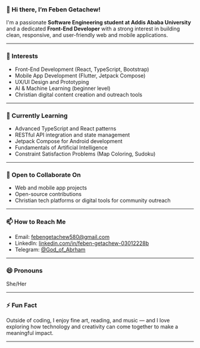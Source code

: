 ### 👋 Hi there, I’m Feben Getachew!

I'm a passionate **Software Engineering student at Addis Ababa University** and a dedicated **Front-End Developer** with a strong interest in building clean, responsive, and user-friendly web and mobile applications.

---

### 👀 Interests
- Front-End Development (React, TypeScript, Bootstrap)
- Mobile App Development (Flutter, Jetpack Compose)
- UX/UI Design and Prototyping
- AI & Machine Learning (beginner level)
- Christian digital content creation and outreach tools

---

### 🌱 Currently Learning
- Advanced TypeScript and React patterns
- RESTful API integration and state management
- Jetpack Compose for Android development
- Fundamentals of Artificial Intelligence
- Constraint Satisfaction Problems (Map Coloring, Sudoku)

---

### 🤝 Open to Collaborate On
- Web and mobile app projects
- Open-source contributions
- Christian tech platforms or digital tools for community outreach

---

### 📫 How to Reach Me
- Email: febengetachew580@gmail.com 
- LinkedIn: [linkedin.com/in/feben-getachew-03012228b](https://www.linkedin.com/in/feben-getachew-03012228b)  
- Telegram: [@God_of_Abrham](https://t.me/God_of_Abrham)

---

### 😄 Pronouns
She/Her

---

### ⚡ Fun Fact
Outside of coding, I enjoy fine art, reading, and music — and I love exploring how technology and creativity can come together to make a meaningful impact.

---

<!---
FEBEN-G/FEBEN-G is a ✨ special ✨ repository because its `README.md` (this file) appears on your GitHub profile.
You can click the Preview link to take a look at your changes.
--->

